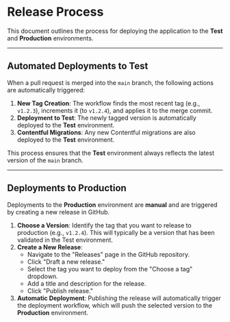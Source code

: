 # Release Process

This document outlines the process for deploying the application to the **Test** and **Production** environments.

---

## Automated Deployments to Test

When a pull request is merged into the `main` branch, the following actions are automatically triggered:

1.  **New Tag Creation**: The workflow finds the most recent tag (e.g., `v1.2.3`), increments it (to `v1.2.4`), and applies it to the merge commit.
2.  **Deployment to Test**: The newly tagged version is automatically deployed to the **Test** environment.
3.  **Contentful Migrations**: Any new Contentful migrations are also deployed to the **Test** environment.

This process ensures that the **Test** environment always reflects the latest version of the `main` branch.

---

## Deployments to Production

Deployments to the **Production** environment are **manual** and are triggered by creating a new release in GitHub.

1.  **Choose a Version**: Identify the tag that you want to release to production (e.g., `v1.2.4`). This will typically be a version that has been validated in the Test environment.
2.  **Create a New Release**:
    * Navigate to the "Releases" page in the GitHub repository.
    * Click "Draft a new release."
    * Select the tag you want to deploy from the "Choose a tag" dropdown.
    * Add a title and description for the release.
    * Click "Publish release."
3.  **Automatic Deployment**: Publishing the release will automatically trigger the deployment workflow, which will push the selected version to the **Production** environment.